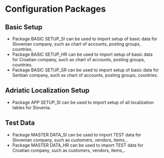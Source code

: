 # Configuration Packages

## Basic Setup
- Package BASIC SETUP_SI can be used to import setup of basic data for Slovenian company, such as chart of accounts, posting groups, countries.
- Package BASIC SETUP_HR can be used to import setup of basic data for Croatian company, such as chart of accounts, posting groups, countries.
- Package BASIC SETUP_SR can be used to import setup of basic data for Serbian company, such as chart of accounts, posting groups, countries.

## Adriatic Localization Setup
- Package APP SETUP_SI can be used to import setup of all localization tables for Slovenia.

## Test Data
- Package MASTER DATA_SI can be used to import TEST data for Slovenian company, such as customers, vendors, items,..
- Package MASTER DATA_HR can be used to import TEST data for Croatian company, such as customers, vendors, items,..